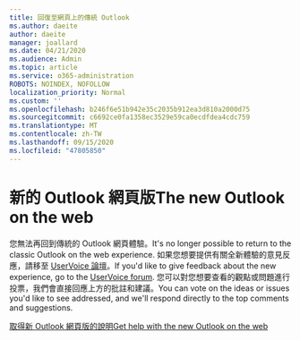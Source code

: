 ```yaml
---
title: 回復至網頁上的傳統 Outlook
ms.author: daeite
author: daeite
manager: joallard
ms.date: 04/21/2020
ms.audience: Admin
ms.topic: article
ms.service: o365-administration
ROBOTS: NOINDEX, NOFOLLOW
localization_priority: Normal
ms.custom: ''
ms.openlocfilehash: b246f6e51b942e35c2035b912ea3d810a2000d75
ms.sourcegitcommit: c6692ce0fa1358ec3529e59ca0ecdfdea4cdc759
ms.translationtype: MT
ms.contentlocale: zh-TW
ms.lasthandoff: 09/15/2020
ms.locfileid: "47805850"
---
```

# <a name="the-new-outlook-on-the-web"></a><span data-ttu-id="0d53e-102">新的 Outlook 網頁版</span><span class="sxs-lookup"><span data-stu-id="0d53e-102">The new Outlook on the web</span></span>

<span data-ttu-id="0d53e-103">您無法再回到傳統的 Outlook 網頁體驗。</span><span class="sxs-lookup"><span data-stu-id="0d53e-103">It's no longer possible to return to the classic Outlook on the web experience.</span></span> <span data-ttu-id="0d53e-104">如果您想要提供有關全新體驗的意見反應，請移至 [UserVoice 論壇](https://go.microsoft.com/fwlink/?linkid=2103182)。</span><span class="sxs-lookup"><span data-stu-id="0d53e-104">If you'd like to give feedback about the new experience, go to the [UserVoice forum](https://go.microsoft.com/fwlink/?linkid=2103182).</span></span> <span data-ttu-id="0d53e-105">您可以對您想要查看的觀點或問題進行投票，我們會直接回應上方的批註和建議。</span><span class="sxs-lookup"><span data-stu-id="0d53e-105">You can vote on the ideas or issues you'd like to see addressed, and we'll respond directly to the top comments and suggestions.</span></span>

[<span data-ttu-id="0d53e-106">取得新 Outlook 網頁版的說明</span><span class="sxs-lookup"><span data-stu-id="0d53e-106">Get help with the new Outlook on the web</span></span>](https://support.office.com/article/017014cd-2ad0-41ab-8473-6bd8c349d4f8)